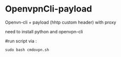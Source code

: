 # OpenvpnCli-payload
Openvn-cli + payload (hhtp custom header) with proxy


need to install python and openvpn-cli


#run script via :

```sudo bash cmdovpn.sh```
